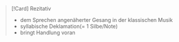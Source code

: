 >[!Card] Rezitativ
>- dem Sprechen angenäherter Gesang in der klassischen Musik
>- syllabische Deklamation(= 1 Silbe/Note)
>- bringt Handlung voran
<!--SR:!2025-07-21,13,290-->